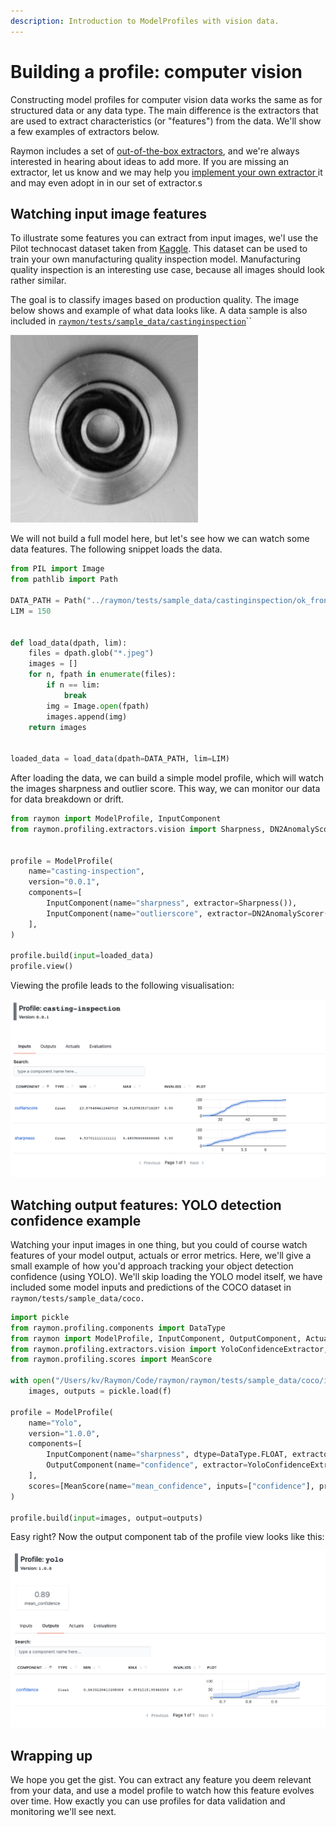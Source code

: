 ```yaml
---
description: Introduction to ModelProfiles with vision data.
---
```


# Building a profile: computer vision

Constructing model profiles for computer vision data works the same as for structured data or any data type. The main difference is the extractors that are used to extract characteristics \(or "features"\) from the data. We'll show a few examples of extractors below.

Raymon includes a set of [out-of-the-box extractors](available-extractors.md), and we're always interested in hearing about ideas to add more. If you are missing an extractor, let us know and we may help you [implement your own extractor ](writing-your-own-extractors.md)it and may even adopt in in our set of extractor.s

## Watching input image features

To illustrate some features you can extract from input images, we'l use the Pilot technocast dataset taken from [Kaggle](https://www.kaggle.com/ravirajsinh45/real-life-industrial-dataset-of-casting-product). This dataset can be used to train your own manufacturing quality inspection model. Manufacturing  quality inspection is an interesting use case, because all images should look rather similar.

The goal is to classify images based on production quality. The image below shows and example of what data looks like. A data sample is also included in [`raymon/tests/sample_data/castinginspection`](https://github.com/raymon-ai/raymon/tree/master/raymon/tests/sample_data/castinginspection)\`\`

![An example of what an image looks like.](../.gitbook/assets/cast_ok_0_2190.jpeg)

We will not build a full model here, but let's see how we can watch some data features. The following snippet loads the data.

```python
from PIL import Image
from pathlib import Path

DATA_PATH = Path("../raymon/tests/sample_data/castinginspection/ok_front/")
LIM = 150


def load_data(dpath, lim):
    files = dpath.glob("*.jpeg")
    images = []
    for n, fpath in enumerate(files):
        if n == lim:
            break
        img = Image.open(fpath)
        images.append(img)
    return images


loaded_data = load_data(dpath=DATA_PATH, lim=LIM)
```

After loading the data, we can build a simple model profile, which will watch the images sharpness and outlier score. This way, we can monitor our data for data breakdown or drift.

```python
from raymon import ModelProfile, InputComponent
from raymon.profiling.extractors.vision import Sharpness, DN2AnomalyScorer


profile = ModelProfile(
    name="casting-inspection",
    version="0.0.1",
    components=[
        InputComponent(name="sharpness", extractor=Sharpness()),
        InputComponent(name="outlierscore", extractor=DN2AnomalyScorer(k=16)),
    ],
)

profile.build(input=loaded_data)
profile.view()
```

Viewing the profile leads to the following visualisation:

![](../.gitbook/assets/image%20%282%29.png)

## Watching output features: YOLO detection confidence example

Watching your input images in one thing, but you could of course watch features of your model output, actuals or error metrics. Here, we'll give a small example of how you'd approach tracking your object detection confidence \(using YOLO\). We'll skip loading the YOLO model itself, we have included some model inputs and predictions of the COCO dataset in `raymon/tests/sample_data/coco.`

```python
import pickle
from raymon.profiling.components import DataType
from raymon import ModelProfile, InputComponent, OutputComponent, ActualComponent, EvalComponent
from raymon.profiling.extractors.vision import YoloConfidenceExtractor, Sharpness
from raymon.profiling.scores import MeanScore

with open("/Users/kv/Raymon/Code/raymon/raymon/tests/sample_data/coco/input-output.pkl", "rb") as f:
    images, outputs = pickle.load(f)

profile = ModelProfile(
    name="Yolo",
    version="1.0.0",
    components=[
        InputComponent(name="sharpness", dtype=DataType.FLOAT, extractor=Sharpness()),
        OutputComponent(name="confidence", extractor=YoloConfidenceExtractor()),
    ],
    scores=[MeanScore(name="mean_confidence", inputs=["confidence"], preference="high")],
)

profile.build(input=images, output=outputs)
```

Easy right? Now the output component tab of the profile view looks like this:

![](../.gitbook/assets/image%20%283%29.png)

## Wrapping up

We hope you get the gist. You can extract any feature you deem relevant from your data, and use a model profile to watch how this feature evolves over time. How exactly you can use profiles for data validation and monitoring we'll see next.

